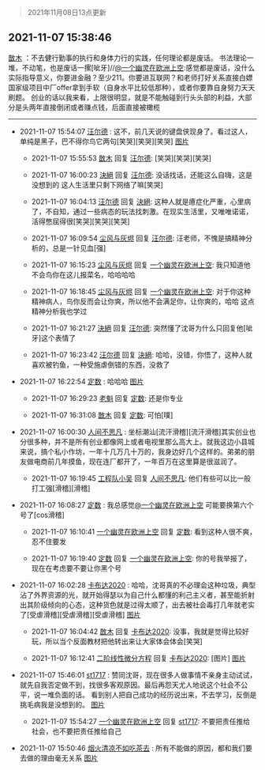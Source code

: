 > 2021年11月08日13点更新
<link rel="stylesheet" href="https://cdn.jsdelivr.net/gh/taotie6/sampleJSON@main/css/photo_show.css">
<meta name="referrer" content="no-referrer" />


 ## 2021-11-07 15:38:46 

 [㪚木](https://www.coolapk.com/feed/31290878?shareKey=YTQwNjFlNTA0MjI5NjE4Nzg3YjI~) ：不去健行勤事的执行和身体力行的实践，任何理论都是废话。
书法理论一堆，不动笔，也是废话一摞[呲牙]//<a class="feed-link-uname" href="/u/一个幽灵在欧洲上空">@一个幽灵在欧洲上空</a>:感觉都是废话，没什么实际指导意义，你要进金融？至少211。你要进互联网？和老师打好关系直接白嫖国家级项目中厂offer拿到手软（自身水平比较低那种）<!--break-->，或者你要靠自身努力天天刷题。
创业的话以我来看，上限很明显，就是不能触碰到行头头部的利益，大部分是头两年直接倒闭或者赚点钱，后面直接被橄榄 

<div class="album">
</div>

 ------- 

- 2021-11-07 15:54:07 [汪尔德](uid=1595236) : 这不，前几天说的键盘侠现身了。看过这人，单纯是黑子，巴不得你鸟它两句[笑哭][笑哭][笑哭] [图片](http://image.coolapk.com/feed/2021/1107/15/1595236_664816e8_1646_1353@1160x1290.jpeg)

    - 2021-11-07 15:55:53 [㪚木](uid=1081091) 回复 [汪尔德](uid=1595236): [笑哭][笑哭][笑哭] 

    - 2021-11-07 16:00:23 [決絕](uid=2288436) 回复 [汪尔德](uid=1595236): 没话找话，还能这么自嗨，这是没想到的
这人生活里只剩下网络了嘛[笑哭] 

    - 2021-11-07 16:04:13 [汪尔德](uid=1595236) 回复 [決絕](uid=2288436): 这种人就是癔症化严重，心里病了，不自知，通过一些病态的玩法找刺激。在现实生活里，又唯唯诺诺，活得憋屈得很[笑哭][笑哭][笑哭] 

    - 2021-11-07 16:09:54 [尘风与灰烬](uid=15331663) 回复 [汪尔德](uid=1595236): 汪老师，不愧是搞精神分析的，总是一针见血[强] 

    - 2021-11-07 16:15:23 [尘风与灰烬](uid=15331663) 回复 [一个幽灵在欧洲上空](uid=11207963): 我只知道他不会鸟你在这儿报菜名，哈哈哈哈 

    - 2021-11-07 16:18:45 [尘风与灰烬](uid=15331663) 回复 [一个幽灵在欧洲上空](uid=11207963): 对于你这种精神病人，鸟你反而会让你爽，所以他不会满足你，让你爽的，哈哈 这点精神分析我也学过 

    - 2021-11-07 16:21:27 [決絕](uid=2288436) 回复 [汪尔德](uid=1595236): 突然懂了沈哥为什么只回复他[呲牙]这个表情了 

    - 2021-11-07 16:23:42 [汪尔德](uid=1595236) 回复 [決絕](uid=2288436): 哈哈，没错，你悟了，这种人就喜欢被钓鱼，一种受施虐倒错的东西，没救了 

- 2021-11-07 16:22:54 [定数](uid=5774495) : 哈哈哈 [图片](http://image.coolapk.com/feed/2021/1107/16/5774495_55b384d9_3373_4155@1440x3120.jpeg)

    - 2021-11-07 16:29:23 [老魁](uid=1703096) 回复 [定数](uid=5774495): 还是你专业 

    - 2021-11-07 16:31:08 [㪚木](uid=1081091) 回复 [定数](uid=5774495): 可怕[噗] 

- 2021-11-07 16:00:30 [人间不思凡](uid=2080265) : 坐标潮汕[流汗滑稽][流汗滑稽]其实创业也分很多种，并不是所有创业都像网上或者电视里那么高大上。就我这边小县城来说，搞个私小作坊，一年十几万几十万的，我身边好几个这样的。弟弟的朋友做电商前几年摸鱼，现在连厂都开了，一年百万在这里算是很滋润了。 

    - 2021-11-07 16:19:45 [工程队小吴](uid=970294) 回复 [人间不思凡](uid=2080265): 他们有些可以比一般打工强[滑稽][滑稽] 

- 2021-11-07 16:08:27 [定数](uid=5774495) : 我总感觉<a class="feed-link-uname" href="/u/一个幽灵在欧洲上空">@一个幽灵在欧洲上空</a> 可能要换第六个号了[cos滑稽] 

    - 2021-11-07 16:10:41 [一个幽灵在欧洲上空](uid=11207963) 回复 [定数](uid=5774495): 看到这种人很不爽，忍不住要发 

    - 2021-11-07 16:19:40 [定数](uid=5774495) 回复 [一个幽灵在欧洲上空](uid=11207963): 你的号我举报了，现在在考虑要不要让你黑个号 

- 2021-11-07 16:02:28 [卡布达2020](uid=696546) : 哈哈，沈哥真的不必理会这种垃圾，典型沾了外界资源的光，就开始得瑟以为自己什么都懂的利己主义者，甚至能折射出其阶级倾向的心态，这种货色就是过得太顺了，出去被社会毒打几年就老实了[受虐滑稽][受虐滑稽][受虐滑稽] [图片](http://image.coolapk.com/feed/2021/1107/16/696546_61beeb56_2147_5651@1080x1033.jpeg)

    - 2021-11-07 16:04:42 [㪚木](uid=1081091) 回复 [卡布达2020](uid=696546): 没事，我就是觉得比较好玩，所以当个反面教材把他转出来让大家体会体会[笑哭] 

    - 2021-11-07 16:12:41 [二阶线性微分方程](uid=3594406) 回复 [卡布达2020](uid=696546): [图片] [图片](http://image.coolapk.com/feed/2021/1107/16/3594406_d0467735_2759_5359@1080x1852.jpeg)

- 2021-11-07 15:46:01 [st1717](uid=1303467) : 赞同沈哥，现在很多人做事情不亲身主动试试，就先自我否定做不到，找很多客观原因。最后再怨天尤人地说这个社会不公平，说一堆负面的话。
看到别人把自己成功的经历说出来，不去学习，反倒是挑毛病我是没想到的。 [图片](http://image.coolapk.com/feed/2021/1028/20/1303467_7d996a69_4345_9123@662x547.jpeg)

    - 2021-11-07 15:54:27 [一个幽灵在欧洲上空](uid=11207963) 回复 [st1717](uid=1303467): 不要把责任推给社会，也不要把责任推给自己 

- 2021-11-07 15:50:46 [烟火清凉不如吃茶去](uid=4279524) : 所有不能做的原因，都和我们要去做的理由毫无关系 [图片](http://image.coolapk.com/feed/2021/1107/15/4279524_aa5c11ae_1444_2369@600x659.jpeg)

